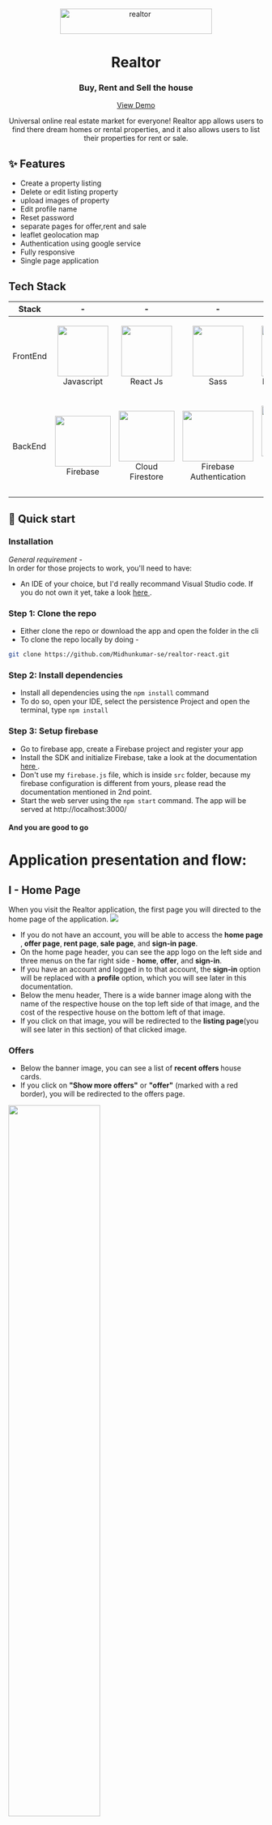 <br />
<p align="center"><img src="https://static.rdc.moveaws.com/images/logos/rdc-logo-default.svg" alt="realtor" width="300" height="50"></p>
  <h1 align="center">Realtor</h1>
  <h3 align="center">Buy, Rent and Sell the house</h3>


  <p align="center">
    <a href="https://heliosbugtracker.azurewebsites.net/Tracker">View Demo</a>
  </p>
</p>

<p align="center">Universal online real estate market for everyone! Realtor app allows users to find there dream homes or rental properties, and it also allows users to list their properties for rent or sale.</p>

## ✨ Features

- Create a property listing
- Delete or edit listing property
- upload images of property
- Edit profile name
- Reset password
- separate pages for offer,rent and sale
- leaflet geolocation map
- Authentication using google service
- Fully responsive 
- Single page application 

## Tech Stack

| Stack    | -                                                                                                                                                                                 | -                                                                                                                                                                           | -                                                                                                | -                                                                                                                | -                                                                                                   |
| -------- | --------------------------------------------------------------------------------------------------                                                                                | -------------------------------------------------------------------------------------------------                                                                           | ------------------------------------------------------------------------------------------------ | ---------------------------------------------------------------------------------------------------------------- | --------------------------------------------------------------------------------------------------- |
| FrontEnd | <p align="center"><img src="https://i.stack.imgur.com/Mmww2.png" width="100" height="100"> <br />Javascript</p>  | <p align="center"><img src="https://tse3.mm.bing.net/th?id=OIP.J0JE-fKbFT4bxpp8ilPpEQHaHa&pid=Api&P=0" width="100" height="100"> <br />React Js</p>  | <p align="center"><img src="https://tse4.mm.bing.net/th?id=OIP.9U1toerFxB8aiFRreLxEUQHaHa&pid=Api&P=0" width="100" height="100"> <br />Sass</p>   | <p align="center"><img src="https://tse2.mm.bing.net/th?id=OIP.pkfeNyjHH1w7Yqaqijlu3wHaFj&pid=Api&P=0" width="100" height="100"> <br />React Router</p>              | <p align="center"><img src="https://tse3.mm.bing.net/th?id=OIP.K2h-R5UxQTZaAK690Q-cbQHaEO&pid=Api&P=0" width="200" height="100"> <br />Swiper Js</p>
| BackEnd  | <p align="center"><img src="https://tse1.explicit.bing.net/th?id=OIP.HdzDRa1T389o2JpxaPJ6LAHaFj&pid=Api&P=0" width="110" height="100"> <br />Firebase</p>     | <p align="center"><img src="https://tse3.mm.bing.net/th?id=OIP.WJJvF32dGqu3VX7EdPo3vQHaFj&pid=Api&P=0" width="110" height="100"> <br />Cloud Firestore</p> | <p align="center"><img src="https://tse3.mm.bing.net/th?id=OIP.8rR1tKj_ZtPodGUSJ9AiDwHaFj&pid=Api&P=0" width="140" height="100"> <br />Firebase Authentication</p> | <p align="center"><img src="https://tse2.explicit.bing.net/th?id=OIP.c2DYch8OspsEAxoVViXuKwAAAA&pid=Api&P=0" width="100" height="100"> <br />Firebase Cloud Storage</p>               | <p align="center"><img src="https://tse3.mm.bing.net/th?id=OIP.ypz_d6GL7n2nXfQnbw_ARAHaFj&pid=Api&P=0" width="150" height="100"> <br />Vercel</p> |


## :rocket: Quick start

### Installation
 <i>General requirement</i> - <br/>
  In order for those projects to work, you'll need to have: <br/>
  <ul>
  <li>
    An IDE of your choice, but I'd really recommand Visual Studio code. If you do not own it yet, take a look
    <a href="https://code.visualstudio.com/"> here </a>.
  </li>
  </ul>

### Step 1: Clone the repo
- Either clone the repo or download the app and open the folder in the cli
- To clone the repo locally by doing -
```sh
git clone https://github.com/Midhunkumar-se/realtor-react.git
```

### Step 2: Install dependencies
  - Install all dependencies using the `npm install` command
  - To do so, open your IDE, select the persistence Project and open the terminal, type `npm install` 

### Step 3: Setup firebase
- Go to firebase app, create a Firebase project and register your app
- Install the SDK and initialize Firebase, take a look at the documentation <a href="https://firebase.google.com/docs/web/setup"> here </a>.
- Don't use my `firebase.js` file, which is inside `src` folder, because my firebase configuration is different from yours, please read the documentation mentioned in 2nd point.
- Start the web server using the `npm start` command. The app will be served at http://localhost:3000/

#### And you are good to go



# Application presentation and flow:
## I - Home Page
When you visit the Realtor application, the first page you will directed to the home page of the application.
<img src="readme-images/2-home/homePage.png">

- If you do not have an account, you will be able to access the <b> home page </b>,<b> offer page</b>,<b> rent page</b>,<b> sale page</b>, and <b> sign-in page</b>. 
- On the home page header, you can see the app logo on the left side and three menus on the far right side - <b>home</b>,<b> offer</b>, and <b>sign-in</b>.
- If you have an account and logged in to that account, the <b>sign-in</b> option will be replaced with a <b>profile</b> option, which you will see later in this documentation.
- Below the menu header, There is a wide banner image along with the name of the respective house on the top left side of that image, and the cost of the respective house on the bottom left of that image. 
- If you click on that image, you will be redirected to the <b>listing page</b>(you will see later in this section) of that clicked image.

### Offers
- Below the banner image, you can see a list of <b> recent offers </b> house cards.
- If you click on <b>"Show more offers"</b> or <b>"offer"</b> (marked with a red border), you will be redirected to the offers page.
<kvb>
  <img src="readme-images/2-home/homePageOfferListing.png" height=60%>
  <img src="readme-images/2-home/offerPage.png" height=60%>
</kvb>

### Rent and sell category
- The same applies to the <b>"Places for Rent"</b> and <b>"Places for Sale"</b> sections located below the recent offers list in home page.
<kvb>
  <img src="readme-images/2-home/homePageSaleLisitng.png" height=60%>
  <img src="readme-images/2-home/placesForSalePage.png" height=60%>
</kvb>
<kvb>
  <img src="readme-images/2-home/homePageRentLisitng.png" height=60%>
  <img src="readme-images/2-home/placesForRentPage.png" height=60%>
</kvb>

## II - Listing Page
- If you click one of the listed house cards in the application, you will be directed to the listed card detail page.
- On the top right of the image, you will see a <b>copy link button </b>(marked with a red border). You can click it to copy the URL of that listed page and share it on social media or other places.
- Below that image, you will see a <b>down arrow </b>(marked with a red border). Clicking on it will show you the details of the house and its location on the map.
<kvb>
<img src="readme-images/2-home/houseListingCopy.png" height=60%>
  <img src="readme-images/2-home/houseListingPage.png" height=60%>
</kvb>

### Details of listed house
<b>1st row</b> - Name of that house along with price of the house. </br>
<b>2nd row</b> - Address of that house. </br>
<b>3rd row</b> - First column is category whether house is for sale or rent 2nd column is dicount price. </br>
<b>4th row</b> - The date of the listed card was posted. </br>
<b>5th row</b> - Description of that house. </br>
<b>6th row</b> - Facilities of that house. </br>
<b>7th row</b> - Contact landlord button. </br>
<kvb>
<img src="readme-images/2-home/houseListingDetails.png" height=60%>
</kvb>
- When you click that <b>7th row</b> button you will see landlord name in bold text and the house title in bold text, below that text area input and below text area input you see send message button (all marked in red border).
<kvb>
<img src="readme-images/2-home/houseListingContact.png" height=60%>
</kvb>

-When you click that send message button you will redirected to your default email provider in your system along with message you written in that text area and email of that landlord.

<kvb>
<img src="readme-images/2-home/houseListingDefaultEmail.png" height=60%>
</kvb>

- Both authenticated and unauthenticated users can access the above features (both Home Page section and Listing Page section).
<br/>

## III - Authentication

Since the core application is protected through authentication and authorization,If you click <b>Sign in</b> link in header menu, you will directed to <b>Sign in</b> page. 
- If you do not have an account yet,go through registation process or you can use <b>Demo user email and password</b> which is below "continue with Google" button.
- And also you can register with your Gmail account.
<kbd>
  <img alt="Home page" src="readme-images/1-authentication/signInPage.png"/>
  <img alt="Home page" src="readme-images/1-authentication/SignUpPage.png"/>
</kbd>

### Forgot Password
If you forgot password click <b>forgot password</b> link in signIn Page or signUp Page you will directed to forgot password page.
- Write valid email on that input, A password reset link will be sent to your email to allow you to change your password.
<kbd>
  <img alt="Home page" src="readme-images/1-authentication/forgotPasswordPage.png"/>
  <img alt="Home page" src="readme-images/1-authentication/6-resetPassword/resetPassEmailSend.png"/>
  <img alt="Home page" src="readme-images/1-authentication/6-resetPassword/resetPassEmailReceived.png"/>
  <img alt="Home page" src="readme-images/1-authentication/6-resetPassword/resetPassReceEmail.png"/>
  <img alt="Home page" src="readme-images/1-authentication/6-resetPassword/resettingPass.png"/>
  <img alt="Home page" src="readme-images/1-authentication/6-resetPassword/resettingPassSuccess.png"/>
</kbd>
<br/>

## III - Profile Page

After successfully logging in, you will be directed to the <b>home page</b>, and the <b>'Sign in'</b> link in the header menu will change to a <b>'Profile'</b> link.
<kbd>
  <img src="readme-images/3-project/1-creation/afterLoginMenProfile.png"/>
</kbd>
- After clicking the <b>Profile</b> link, you will be directed to the <b>My Profile</b> page.
- On the profile page, you will see your name and email. Below that, you will find an edit link (which is used to edit your profile name) and a sign-out link (which is   used to log out from the application).
- Below the edit and sign-out links, you will see a <b>"Sell or Rent Your Home"</b> button, which you can use to create a listing.
- Below that button, you will find <b>"My Listings"</b>, which is a list of the house cards that you (the authenticated user) have created in the application.
 <kbd>
  <img src="readme-images/3-project/1-creation/profilePage.png"/>
  <img src="readme-images/3-project/1-creation/profilePageMyListing.png"/>
</kbd>

### Create Listing

After clicking <b>"Sell or rent your home"</b> button in profile page.
 <kbd>
  <img src="readme-images/3-project/1-creation/rentOrSellBtn.png"/>
</kbd><br/>

- You will directed to <b>"Create Listing page"</b>.<br/>
<b>1st row</b> - Click the button according to whether you are going to sell or rent your house.</br>
<b>2nd row</b> - Enter the name.</br>
<b>3rd row</b> - Enter the number of bedrooms and bathrooms.</br>
<b>4th row</b> - Click the button to indicate whether a parking spot exists or not.</br>
<b>5th row</b> - Click the button to indicate whether the home is furnished or not.
<kbd>
<img src="readme-images/3-project/1-creation/createListing-1.png"/>
</kbd>

<b>6th row</b> - Enter the address of the house.</br>
<b>7th row</b> - Enter the latitude and longitude of that address(in 6th row) you can find in Google map.</br>
<b>8th row</b> - Enter the description of the house.
<kbd>
<img src="readme-images/3-project/1-creation/createListing-2.png"/>
</kbd>
<kbd>
<img src="readme-images/3-project/1-creation/googleMap.png"/>
</kbd> 

<b>9th row</b> - Click the button to indicate whether you will provide an offer. If you provide an offer, the <b>11th row</b> will appear; otherwise, it will not. <br/>
<b>10th row</b> - Regular price of your home. If you <b>Rent</b> your home "\month" will be displayed.</br>
<b>11th row</b> - Discounted price of your home. If you <b>Rent</b> your home "\month" will be displayed.</br>
<b>12th row</b> - Upload the images(maximun 6 and each image file size should be less than 2mb).</br>
<b>13th row</b> - Click this button to create listing.</br>
<kbd>
<img src="readme-images/3-project/1-creation/createListing-3.png"/>
<img src="readme-images/3-project/1-creation/rentPriceMonth.png"/>
</kbd>
<br/>
- Then you will redirected to you created <b>Listing page</b>
- And created house listing card add to <b>My Listing</b> in <b>Profile page</b>
<kbd>
<img src="readme-images/3-project/1-creation/listingCreated.png"/>
<img src="readme-images/3-project/1-creation/listingDetails.png"/>
</kbd>

### Delete Listing

In <b>'My Listing'</b> list you can <b>edit</b> and <b>delete</b> those listings.<br/>
- In <b>My Listing</b>, on the first row and second column card, you will see a delete button marked with a red border. It is located in the bottom left corner.<br/>
<kbd>
<img src="readme-images/3-project/2-delete/deleteListing.png"/>
</kbd>
<br/>

- Clicking on that button you get warning alert "Are you sure want to delete?", if you click "Ok" button that house listing card will be deleted.
<kbd>
<img src="readme-images/3-project/2-delete/deleteListingNotification.png"/>
<img src="readme-images/3-project/2-delete/listingDeleted.png"/>
</kbd>

### Edit Listing

In <b>My Listing</b> list you can <b>edit</b> and <b>delete</b> that listings. <br/>
- In <b>My Listing</b>, on the first row and third column card, you will see a <b>pencil</b> button marked with a red border. It is located in the bottom left corner.<br/>
<kbd>
<img src="readme-images/3-project/3-edit/editListing.png"/>
</kbd>
<br/>

- Clicking on that button you will directed to <b>Edit Listing</b> page. <b>Edit Listing</b> process is exact same as <b>Create Listing</b>.
<kbd>
<img src="readme-images/3-project/3-edit/editLisitngPage.png"/>
<img src="readme-images/3-project/3-edit/editListingNotificationSucccess.png"/>
</kbd>

### Edit Listing

In <b>Profile Page</b> You see <b>edit</b> link below your email click that and your name input box color changes to red and you can edit your name and finally click apply change link to update profile name.
<kbd>
<img src="readme-images/3-project/4-editProfileName/updateProfileName.png"/>
<img src="readme-images/3-project/4-editProfileName/editingProfileName.png"/>
<img src="readme-images/3-project/4-editProfileName/applyEditedProfileName.png"/>
<img src="readme-images/3-project/4-editProfileName/applyEditingProfileNameSuccess.png"/>
</kbd>

### Sign out

In <b>Profile Page</b> You see <b>sign out</b> link below your email click that link to logout from the application and you redirected to <b>home page</b>.
- In header menu <b>Profile</b> link changes to <b>Sign in</b> link.
<kbd>
<img src="readme-images/3-project/5-signOut/signOut.png"/>
  <img src="readme-images/2-home/homePage.png">
</kbd>

  ##### And that wraps it up ! 
  
  ## Author

👤 **Midhun Kumar**

- Linkedin: [@Midhun Kumar](https://www.linkedin.com/in/midhun-kumar-30b108273/)
- Github: [@Midhun Kumar](https://github.com/Midhunkumar-se)

## Show your support

Please ⭐️ this repository if you liked the project!


